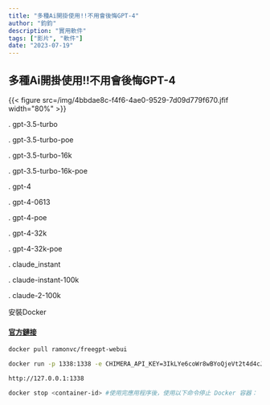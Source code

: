 ```yaml
---
title: "多種Ai開掛使用!!不用會後悔GPT-4"
author: "鈞鈞"
description: "實用軟件"
tags: ["影片", "軟件"]
date: "2023-07-19"
---
```


## 多種Ai開掛使用!!不用會後悔GPT-4
{{< figure src=/img/4bbdae8c-f4f6-4ae0-9529-7d09d779f670.jfif width="80%" >}}


. gpt-3.5-turbo

. gpt-3.5-turbo-poe

. gpt-3.5-turbo-16k

. gpt-3.5-turbo-16k-poe

. gpt-4

. gpt-4-0613

. gpt-4-poe

. gpt-4-32k

. gpt-4-32k-poe
 
. claude_instant

. claude-instant-100k

. claude-2-100k

安裝Docker

#### [官方鏈接](https://www.docker.com/)


```bash
docker pull ramonvc/freegpt-webui
```

```bash
docker run -p 1338:1338 -e CHIMERA_API_KEY=3IkLYe6coWr8wBYoQjeVt2t4d4cJaCyJFKQTxohNysU ramonvc/freegpt-webui-chimera

```

```bash
http://127.0.0.1:1338

```

```bash
docker stop <container-id> #使用完應用程序後，使用以下命令停止 Docker 容器：
```
